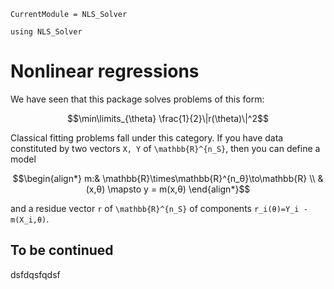 ```@meta
CurrentModule = NLS_Solver
```

```@setup session
using NLS_Solver
```

# Nonlinear regressions

We have seen that this package solves problems of this form:
```math
\min\limits_{\theta} \frac{1}{2}\|r(\theta)\|^2
```

Classical fitting problems fall under this category. If you have data
constituted by two vectors ``X, Y`` of ``\mathbb{R}^{n_S}``, then you
can define a model

```math
\begin{align*}
m:& \mathbb{R}\times\mathbb{R}^{n_θ}\to\mathbb{R} \\
  & (x,θ) \mapsto y = m(x,θ)
\end{align*}
```
and a residue vector ``r`` of ``\mathbb{R}^{n_S}`` of components ``r_i(θ)=Y_i - m(X_i,θ)``.

## To be continued 

dsfdqsfqdsf
